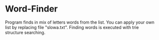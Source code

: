 # Word-Finder
Program finds in mix of letters words from the list. You can apply your own list by replacing file "slowa.txt". 
Finding words is executed with trie structure searching. 
